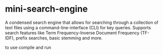 # mini-search-engine
A condensed search engine that allows for searching through a collection of text files using a command-line-interface (CLI) for key queries. 
Supports search features like  Term Frequency-Inverse Document Frequency (TF-IDF), prefix searches, basic stemming and more. 

to use
compile and run
